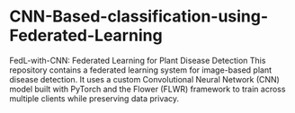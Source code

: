 # CNN-Based-classification-using-Federated-Learning
FedL-with-CNN: Federated Learning for Plant Disease Detection This repository contains a federated learning system for image-based plant disease detection. It uses a custom Convolutional Neural Network (CNN) model built with PyTorch and the Flower (FLWR) framework to train across multiple clients while preserving data privacy.
